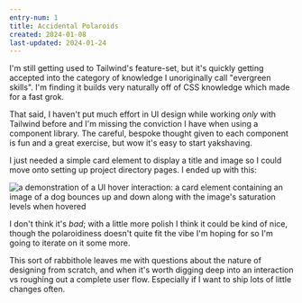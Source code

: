 ```yaml
---
entry-num: 1
title: Accidental Polaroids
created: 2024-01-08
last-updated: 2024-01-24
---
```


I'm still getting used to Tailwind's feature-set, but it's quickly getting accepted into the category of knowledge I unoriginally call "evergreen skills". I'm finding it builds very naturally off of CSS knowledge which made for a fast grok.

That said, I haven't put much effort in UI design while working _only_ with Tailwind before and I'm missing the conviction I have when using a component library. The careful, bespoke thought given to each component is fun and a great exercise, but wow it's easy to start yakshaving.

I just needed a simple card element to display a title and image so I could move onto setting up project directory pages. I ended up with this:

![a demonstration of a UI hover interaction: a card element containing an image of a dog bounces up and down along with the image's saturation levels when hovered](/projects/site/polaroid-hover.gif "test dog please ignore")

I don't think it's _bad_; with a little more polish I think it could be kind of nice, though the polaroidiness doesn't quite fit the vibe I'm hoping for so I'm going to iterate on it some more.

This sort of rabbithole leaves me with questions about the nature of designing from scratch, and when it's worth digging deep into an interaction vs roughing out a complete user flow. Especially if I want to ship lots of little changes often.
